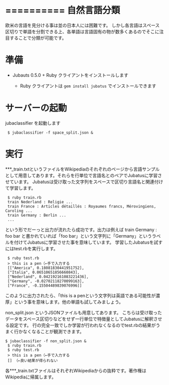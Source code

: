 ==========
 自然言語分類
==========

欧米の言語を見分ける事は並の日本人には困難です。
しかし各言語はスペース区切りで単語を分割できる上、各単語は言語固有の物が数多くあるのでそこに注目することで分類が可能です。

準備
====

- Jubauts 0.5.0 + Ruby クライアントをインストールします

  - Ruby クライアントは `gem install jubatus` でインストールできます


サーバーの起動
==============

jubaclassifier を起動します

```
 $ jubaclassifier -f space_split.json &
```


実行
====

***_train.txtというファイルをWikipediaのそれぞれのページから言語サンプルとして用意してあります。それらを行単位で言語名とのペアでJubatusに学習させています。
Jubatusは受け取った文字列をスペースで区切り言語名と関連付けて学習します。

```
 $ ruby train.rb
 train Nederland : Religie ...
 train France : Articles détaillés : Royaumes francs, Mérovingiens, Caroling ...
 train Germany : Berlin ...
 ...
```

という形でだーっと出力が流れたら成功です。出力は例えば
train Germany : foo bar
と書かれていれば「foo bar」という文字列に「Germany」というラベルを付けてJubatusに学習させた事を意味しています。
学習したJubatusを試すにはtest.rbを実行します。

```
 $ ruby test.rb
 > this is a pen（←手で入力する
 [["America", 0.18081830441951752],
 ["Italia", 0.06510651856660843],
 ["Nederland", 0.042192161083221436],
 ["Germany", -0.02702118270099163],
 ["France", -0.15504489839076996]]
```

このように出力されたら、「this is a penという文字列は英語である可能性が濃厚」という事を意味します。他の単語も試してみましょう。

non_split.json というJSONファイルも用意してあります。
こちらは受け取ったデータをスペース区切りなどをせず一行単位で特徴量としてJubatusに解釈させる設定です。
行の完全一致でしか学習が行われなくなるのでtest.rbの結果がうまく行かなくなることが観測できます。

```
$ jubaclassifier -f non_split.json &
 $ ruby train.rb
 $ ruby test.rb
 > this is a pen（←手で入力する
 [] （←良い結果が得られない
```

各***_train.txtファイルはそれぞれWikipediaからの抜粋です。著作権はWikipediaに帰属します。
